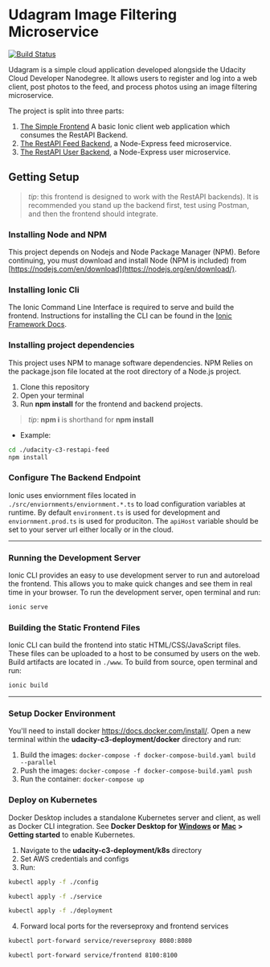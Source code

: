 # Udagram Image Filtering Microservice
[![Build Status](https://travis-ci.com/kursatarslan/udacity-c3.svg?branch=master)](https://travis-ci.com/kursatarslan/udacity-c3)

Udagram is a simple cloud application developed alongside the Udacity Cloud Developer Nanodegree. It allows users to register and log into a web client, post photos to the feed, and process photos using an image filtering microservice.

The project is split into three parts:
1. [The Simple Frontend](/udacity-c3-frontend)
A basic Ionic client web application which consumes the RestAPI Backend. 
2. [The RestAPI Feed Backend](/udacity-c3-restapi-feed), a Node-Express feed microservice.
3. [The RestAPI User Backend](/udacity-c3-restapi-user), a Node-Express user microservice.

## Getting Setup

> _tip_: this frontend is designed to work with the RestAPI backends). It is recommended you stand up the backend first, test using Postman, and then the frontend should integrate.

### Installing Node and NPM
This project depends on Nodejs and Node Package Manager (NPM). Before continuing, you must download and install Node (NPM is included) from [https://nodejs.com/en/download](https://nodejs.org/en/download/).

### Installing Ionic Cli
The Ionic Command Line Interface is required to serve and build the frontend. Instructions for installing the CLI can be found in the [Ionic Framework Docs](https://ionicframework.com/docs/installation/cli).

### Installing project dependencies

This project uses NPM to manage software dependencies. NPM Relies on the package.json file located at the root directory of a Node.js project. 

1. Clone this repository
2. Open your terminal
3. Run **npm install** for the frontend and backend projects.

>_tip_: **npm i** is shorthand for **npm install**

- Example: 

```bash
cd ./udacity-c3-restapi-feed
npm install
```

### Configure The Backend Endpoint
Ionic uses enviornment files located in `./src/enviornments/enviornment.*.ts` to load configuration variables at runtime. By default `environment.ts` is used for development and `enviornment.prod.ts` is used for produciton. The `apiHost` variable should be set to your server url either locally or in the cloud.

***
### Running the Development Server
Ionic CLI provides an easy to use development server to run and autoreload the frontend. This allows you to make quick changes and see them in real time in your browser. To run the development server, open terminal and run:

```bash
ionic serve
```

### Building the Static Frontend Files
Ionic CLI can build the frontend into static HTML/CSS/JavaScript files. These files can be uploaded to a host to be consumed by users on the web. Build artifacts are located in `./www`. To build from source, open terminal and run:
```bash
ionic build
```
***

### Setup Docker Environment
You'll need to install docker https://docs.docker.com/install/. Open a new terminal within the **udacity-c3-deployment/docker** directory and run:

1. Build the images: `docker-compose -f docker-compose-build.yaml build --parallel`
2. Push the images: `docker-compose -f docker-compose-build.yaml push`
3. Run the container: `docker-compose up`

### Deploy on Kubernetes
Docker Desktop includes a standalone Kubernetes server and client, as well as Docker CLI integration.
See **Docker Desktop for [Windows](https://docs.docker.com/docker-for-windows/#kubernetes) or [Mac](https://docs.docker.com/docker-for-mac/#kubernetes) > Getting started** to enable Kubernetes.

1. Navigate to the  **udacity-c3-deployment/k8s** directory
2. Set AWS credentials and configs
3. Run:

```bash
kubectl apply -f ./config
```
```bash
kubectl apply -f ./service
```
```bash
kubectl apply -f ./deployment
```
4. Forward local ports for the reverseproxy and frontend services
```bash
kubectl port-forward service/reverseproxy 8080:8080
```
```bash
kubectl port-forward service/frontend 8100:8100
```
